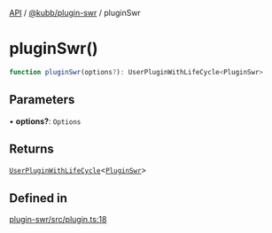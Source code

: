 [API](../../../packages.md) / [@kubb/plugin-swr](../index.md) / pluginSwr

# pluginSwr()

```ts
function pluginSwr(options?): UserPluginWithLifeCycle<PluginSwr>
```

## Parameters

• **options?**: `Options`

## Returns

[`UserPluginWithLifeCycle`](../../core/type-aliases/UserPluginWithLifeCycle.md)\<[`PluginSwr`](../type-aliases/PluginSwr.md)\>

## Defined in

[plugin-swr/src/plugin.ts:18](https://github.com/kubb-project/kubb/blob/7f30045af96d8c89b6cda0a30f7535f095a0cb45/packages/plugin-swr/src/plugin.ts#L18)
